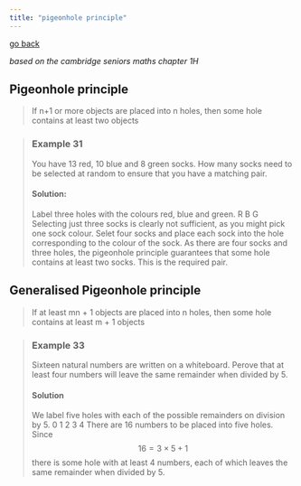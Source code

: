 ```yaml
---
title: "pigeonhole principle"
---
```

[go back](notes/archive/AEold/subsections/spec.md)

*based on the cambridge seniors maths chapter 1H*

## Pigeonhole principle
> If n+1 or more objects are placed into n holes, then some hole contains at least two objects

> ### Example 31
> You have 13 red, 10 blue and 8 green socks. How many socks need to be selected at random to ensure that you have a matching pair.
> 
> #### Solution:
> Label three holes with the colours red, blue and green.
> R B G
> Selecting just three socks is clearly not sufficient, as you might pick one sock colour. Selet four socks and place each sock into the hole corresponding to the colour of the sock. As there are four socks and three holes, the pigeonhole principle guarantees that some hole contains at least two socks. This is the required pair.

## Generalised Pigeonhole principle
> If at least mn + 1 objects are placed into n holes, then some hole contains at least m + 1 objects

> ### Example 33
> Sixteen natural numbers are written on a whiteboard. Perove that at least four numbers will leave the same remainder when divided by 5.
> 
> #### Solution
> We label five holes with each of the possible remainders on division by 5.
> 0 1 2 3 4 
> There are 16 numbers to be placed into five holes. Since $$16 = 3 \times 5+1$$there is some hole with at least 4 numbers, each of which leaves the same remainder when divided by 5.
